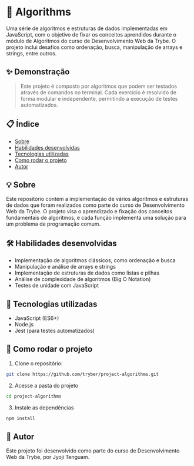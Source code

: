 # 🧮 Algorithms

Uma série de algoritmos e estruturas de dados implementadas em JavaScript, com o objetivo de fixar os conceitos aprendidos durante o módulo de Algoritmos do curso de Desenvolvimento Web da Trybe. O projeto inclui desafios como ordenação, busca, manipulação de arrays e strings, entre outros.

## ✨ Demonstração

> Este projeto é composto por algoritmos que podem ser testados através de comandos no terminal. Cada exercício é resolvido de forma modular e independente, permitindo a execução de testes automatizados.

## 📋 Índice

- [Sobre](#-sobre)
- [Habilidades desenvolvidas](#-habilidades-desenvolvidas)
- [Tecnologias utilizadas](#-tecnologias-utilizadas)
- [Como rodar o projeto](#-como-rodar-o-projeto)
- [Autor](#-autor)

## 💡 Sobre

Este repositório contém a implementação de vários algoritmos e estruturas de dados que foram realizados como parte do curso de Desenvolvimento Web da Trybe. O projeto visa o aprendizado e fixação dos conceitos fundamentais de algoritmos, e cada função implementa uma solução para um problema de programação comum.

## 🛠️ Habilidades desenvolvidas

- Implementação de algoritmos clássicos, como ordenação e busca
- Manipulação e análise de arrays e strings
- Implementação de estruturas de dados como listas e pilhas
- Análise de complexidade de algoritmos (Big O Notation)
- Testes de unidade com JavaScript

## 🧪 Tecnologias utilizadas

- JavaScript (ES6+)
- Node.js
- Jest (para testes automatizados)

## 🚀 Como rodar o projeto

1. Clone o repositório:

```bash
git clone https://github.com/tryber/project-algorithms.git
```

2. Acesse a pasta do projeto

```bash
cd project-algorithms
```

3. Instale as dependências

```bash
npm install
```

## 👤 Autor

Este projeto foi desenvolvido como parte do curso de Desenvolvimento Web da Trybe, por Jyoji Tenguam.
